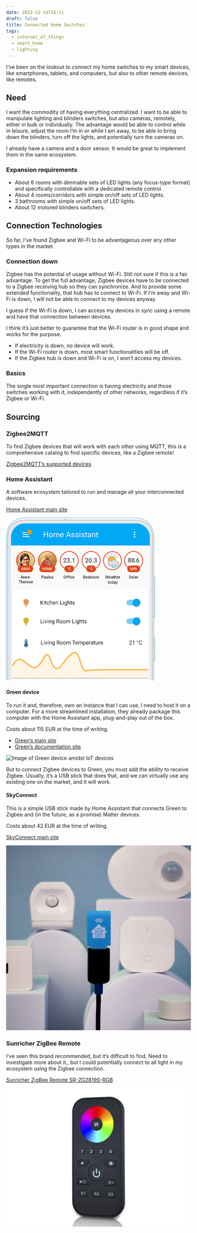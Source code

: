 ```yaml
---
date: 2023-12-14T16:11
draft: false
title: Connected Home Switches
tags:
  - internet_of_things
  - smart_home
  - lighting
---
```

I’ve been on the lookout to connect my home switches to my smart devices, like smartphones, tablets, and computers, but also to other remote devices, like remotes.

## Need

I want the commodity of having everything centralized. I want to be able to manipulate lighting and blinders switches, but also cameras, remotely, either in bulk or individually. The advantage would be able to control while in leisure, adjust the room I’m in or while I am away, to be able to bring down the blinders, turn off the lights, and potentially turn the cameras on.

I already have a camera and a door sensor. It would be great to implement them in the same ecosystem.

### Expansion requirements

- About 6 rooms with dimmable sets of LED lights (any focus-type format) and specifically controllable with a dedicated remote control.
- About 4 rooms/corridors with simple on/off sets of LED lights.
- 3 bathrooms with simple on/off sets of LED lights.
- About 12 motored blinders switchers.

## Connection Technologies

So far, I’ve found Zigbee and Wi-Fi to be advantageous over any other types in the market.

### Connection down

Zigbee has the potential of usage without Wi-Fi. Still not sure if this is a fair advantage. To get the full advantage, Zigbee devices have to be connected to a Zigbee receiving hub so they can synchronize. And to provide some extended functionality, that hub has to connect to Wi-Fi. If I’m away and Wi-Fi is down, I will not be able to connect to my devices anyway.

I guess if the Wi-Fi is down, I can access my devices in sync using a remote and have that connection between devices.

I think it’s just better to guarantee that the Wi-Fi router is in good shape and works for the purpose.
- If electricity is down, no device will work.
- If the Wi-Fi router is down, most smart functionalities will be off.
- If the Zigbee hub is down and Wi-Fi is on, I won’t access my devices.

### Basics

The single most important connection is having electricity and those switches working with it, independently of other networks, regardless if it’s Zigbee or Wi-Fi.

## Sourcing

### Zigbee2MQTT

To find Zigbee devices that will work with each other using MQTT, this is a comprehensive catalog to find specific devices, like a Zigbee remote!

[Zigbee2MQTT’s supported devices](https://www.zigbee2mqtt.io/supported-devices/)

### Home Assistant

A software ecosystem tailored to run and manage all your interconnected devices.

[Home Assistant main site](https://www.home-assistant.io/)

![Image of a smartphone device with Home Assistant app open, where you can see the users, room temperatures and buttons to turn on and off some lights](../attachment/vsc-paste/connected-home-switches-231214172743.png)

#### Green device

To run it and, therefore, own an instance that I can use, I need to host it on a computer. For a more streamlined installation, they already package this computer with the Home Assistant app, plug-and-play out of the box.

Costs about 115 EUR at the time of writing.

- [Green’s main site](https://www.home-assistant.io/green/)
- [Green’s documentation site](https://green.home-assistant.io/)

![Image of Green device amidst IoT devices](../attachment/vsc-paste/connected-home-switches-231214172556.png)

But to connect Zigbee devices to Green, you must add the ability to receive Zigbee. Usually, it’s a USB stick that does that, and we can virtually use any existing one on the market, and it will work.

#### SkyConnect

This is a simple USB stick made by Home Assistant that connects Green to Zigbee and (in the future, as a promise) Matter devices.

Costs about 42 EUR at the time of writing.

[SkyConnect main site](https://www.home-assistant.io/skyconnect)

![Image of the Zigbee USB stick hovering in the air with IoT devices behind it](../attachment/vsc-paste/connected-home-switches-231214172524.png)

### Sunricher ZigBee Remote

I’ve seen this brand recommended, but it’s difficult to find. Need to investigate more about it., but I could potentially connect to all light in my ecosystem using the Zigbee connection.

[Sunricher ZigBee Remote SR-ZG2819S-RGB](https://www.sunricher.com/4-groups-rgb-zigbee-remote-sr-zg2819s-rgb.html)

![Image of a remote control, similar to a TV one but for lights with a big rainbow circle on the top of the button's surface](../attachment/vsc-paste/connected-home-switches-231214174349.png)